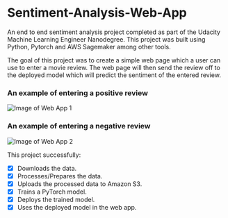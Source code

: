 # Sentiment-Analysis-Web-App
An end to end sentiment analysis project completed as part of the Udacity Machine Learning Engineer Nanodegree. This project was built using Python, Pytorch and AWS Sagemaker among other tools. 

The goal of this project was to create a simple web page which a user can use to enter a movie review. The web page will then send the review off to the deployed model which will predict the sentiment of the entered review.


### An example of entering a positive review 
![Image of Web App 1](https://media.giphy.com/media/LnuDHODJLk2463oTer/giphy.gif)

### An example of entering a negative review
![Image of Web App 2](https://media.giphy.com/media/dWNx6FcCs1Hhnkb4wm/giphy.gif)

This project successfully:

- [x] Downloads the data.
- [x] Processes/Prepares the data.
- [x] Uploads the processed data to Amazon S3.
- [x] Trains a PyTorch model.
- [x] Deploys the trained model.
- [x] Uses the deployed model in the web app.
